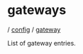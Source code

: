 # gateways

/ [config](/reference/config/index.md) / [gateway](/reference/config/config/gateway/index.md) 

List of gateway entries.

